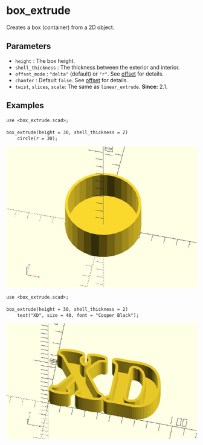 # box_extrude

Creates a box (container) from a 2D object.

## Parameters

- `height` : The box height.
- `shell_thickness` : The thickness between the exterior and interior.
- `offset_mode` : `"delta"` (default) or `"r"`. See [offset](https://en.wikibooks.org/wiki/OpenSCAD_User_Manual/Transformations#offset) for details.
- `chamfer` : Default `false`. See [offset](https://en.wikibooks.org/wiki/OpenSCAD_User_Manual/Transformations#offset) for details.
- `twist`, `slices`, `scale`: The same as `linear_extrude`. **Since:** 2.1.

## Examples

    use <box_extrude.scad>;
    
	box_extrude(height = 30, shell_thickness = 2) 
	    circle(r = 30);

![box_extrude](images/lib3x-box_extrude-1.JPG)

    use <box_extrude.scad>;
    
	box_extrude(height = 30, shell_thickness = 2) 
	    text("XD", size = 40, font = "Cooper Black");

![box_extrude](images/lib3x-box_extrude-2.JPG)

